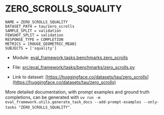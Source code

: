 # ZERO_SCROLLS_SQUALITY

````
NAME = ZERO_SCROLLS_SQUALITY
DATASET_PATH = tau/zero_scrolls
SAMPLE_SPLIT = validation
FEWSHOT_SPLIT = validation
RESPONSE_TYPE = COMPLETION
METRICS = [ROUGE_GEOMETRIC_MEAN]
SUBJECTS = ['squality']
````

- Module: [eval_framework.tasks.benchmarks.zero_scrolls](eval_framework.tasks.benchmarks.zero_scrolls)

- File: [src/eval_framework/tasks/benchmarks/zero_scrolls.py](../../src/eval_framework/tasks/benchmarks/zero_scrolls.py)

- Link to dataset: [https://huggingface.co/datasets/tau/zero_scrolls](https://huggingface.co/datasets/tau/zero_scrolls)

More detailed documentation, with prompt examples and ground truth completions, can be generated with `uv run -m eval_framework.utils.generate_task_docs --add-prompt-examples --only-tasks "ZERO_SCROLLS_SQUALITY"`.
